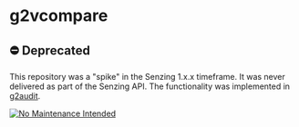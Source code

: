 # g2vcompare

## :no_entry: Deprecated

This repository was a "spike" in the Senzing 1.x.x timeframe.
It was never delivered as part of the Senzing API.
The functionality was implemented in
[g2audit](https://github.com/Senzing/g2audit).

[![No Maintenance Intended](http://unmaintained.tech/badge.svg)](http://unmaintained.tech/)
